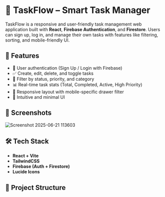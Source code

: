 # 📝 TaskFlow – Smart Task Manager

TaskFlow is a responsive and user-friendly task management web application built with **React**, **Firebase Authentication**, and **Firestore**. Users can sign up, log in, and manage their own tasks with features like filtering, sorting, and mobile-friendly UI.

## 🚀 Features

- 🔐 User authentication (Sign Up / Login with Firebase)
- ✅ Create, edit, delete, and toggle tasks
- 🎯 Filter by status, priority, and category
- 📊 Real-time task stats (Total, Completed, Active, High Priority)
- 📱 Responsive layout with mobile-specific drawer filter
- 🧠 Intuitive and minimal UI

## 📸 Screenshots
![Screenshot 2025-06-21 113603](https://github.com/user-attachments/assets/19aac76e-a297-4c24-af5b-481c812b82f5)

## 🛠️ Tech Stack

- **React + Vite**
- **TailwindCSS**
- **Firebase (Auth + Firestore)**
- **Lucide Icons**

## 📂 Project Structure

